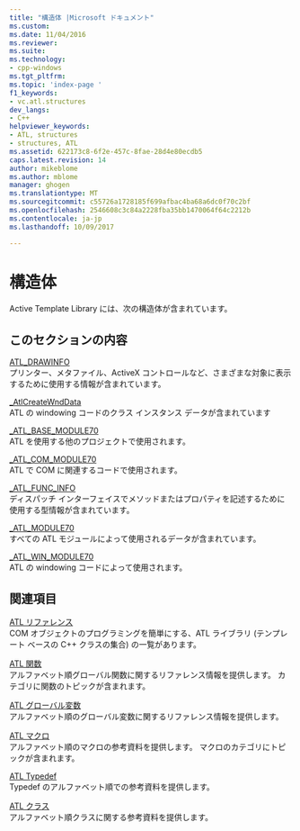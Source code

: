 ```yaml
---
title: "構造体 |Microsoft ドキュメント"
ms.custom: 
ms.date: 11/04/2016
ms.reviewer: 
ms.suite: 
ms.technology:
- cpp-windows
ms.tgt_pltfrm: 
ms.topic: 'index-page '
f1_keywords:
- vc.atl.structures
dev_langs:
- C++
helpviewer_keywords:
- ATL, structures
- structures, ATL
ms.assetid: 622173c8-6f2e-457c-8fae-28d4e80ecdb5
caps.latest.revision: 14
author: mikeblome
ms.author: mblome
manager: ghogen
ms.translationtype: MT
ms.sourcegitcommit: c55726a1728185f699afbac4ba68a6dc0f70c2bf
ms.openlocfilehash: 2546608c3c84a2228fba35bb1470064f64c2212b
ms.contentlocale: ja-jp
ms.lasthandoff: 10/09/2017

---
```

# <a name="atl-structures"></a>構造体


Active Template Library には、次の構造体が含まれています。  
  
## <a name="in-this-section"></a>このセクションの内容  
 [ATL_DRAWINFO](../../atl/reference/atl-drawinfo-structure.md)  
 プリンター、メタファイル、ActiveX コントロールなど、さまざまな対象に表示するために使用する情報が含まれています。  
  
 [_AtlCreateWndData](../../atl/reference/atlcreatewnddata-structure.md)  
 ATL の windowing コードのクラス インスタンス データが含まれています  
  
 [_ATL_BASE_MODULE70](../../atl/reference/atl-base-module70-structure.md)  
 ATL を使用する他のプロジェクトで使用されます。  
  
 [_ATL_COM_MODULE70](../../atl/reference/atl-com-module70-structure.md)  
 ATL で COM に関連するコードで使用されます。  
  
 [_ATL_FUNC_INFO](../../atl/reference/atl-func-info-structure.md)  
 ディスパッチ インターフェイスでメソッドまたはプロパティを記述するために使用する型情報が含まれています。  
  
 [_ATL_MODULE70](../../atl/reference/atl-module70-structure.md)  
 すべての ATL モジュールによって使用されるデータが含まれています。  
  
 [_ATL_WIN_MODULE70](../../atl/reference/atl-win-module70-structure.md)  
 ATL の windowing コードによって使用されます。  
  
## <a name="related-sections"></a>関連項目  
 [ATL リファレンス](../../atl/atl-com-desktop-components.md)  
 COM オブジェクトのプログラミングを簡単にする、ATL ライブラリ (テンプレート ベースの C++ クラスの集合) の一覧があります。  
  
 [ATL 関数](../../atl/reference/atl-functions.md)  
 アルファベット順グローバル関数に関するリファレンス情報を提供します。 カテゴリに関数のトピックが含まれます。  
  
 [ATL グローバル変数](../../atl/reference/atl-global-variables.md)  
 アルファベット順のグローバル変数に関するリファレンス情報を提供します。  
  
 [ATL マクロ](../../atl/reference/atl-macros.md)  
 アルファベット順のマクロの参考資料を提供します。 マクロのカテゴリにトピックが含まれます。  
  
 [ATL Typedef](../../atl/reference/atl-typedefs.md)  
 Typedef のアルファベット順での参考資料を提供します。  
  
 [ATL クラス](../../atl/reference/atl-classes.md)  
 アルファベット順クラスに関する参考資料を提供します。


